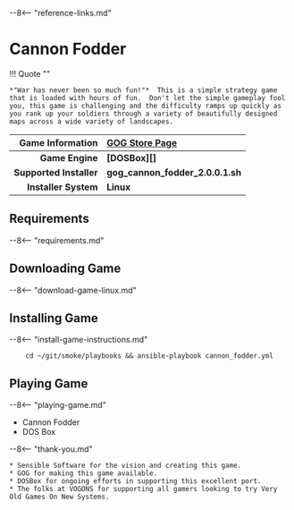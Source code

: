 [//]: # (Import global reference links)
--8<-- "reference-links.md"

[//]: # (Set local reference links) 
[GOG Store Page]: https://www.gog.com/en/game/cannon_fodder "Cannon Fodder"

# Cannon Fodder

!!! Quote ""

    *"War has never been so much fun!"*  This is a simple strategy game that is loaded with hours of fun.  Don't let the simple gameplay fool you, this game is challenging and the difficulty ramps up quickly as you rank up your soldiers through a variety of beautifully designed maps across a wide variety of landscapes.  

| Game Information | [GOG Store Page][] |
|--:|:--|
| **Game Engine** | **[DOSBox][]** |
| **Supported Installer** | **gog_cannon_fodder_2.0.0.1.sh** |
| **Installer System** | **Linux** |

## Requirements

--8<-- "requirements.md"

## Downloading Game

--8<-- "download-game-linux.md"

## Installing Game

--8<-- "install-game-instructions.md"

        cd ~/git/smoke/playbooks && ansible-playbook cannon_fodder.yml

## Playing Game

--8<-- "playing-game.md"
    
* Cannon Fodder
* DOS Box

--8<-- "thank-you.md"
    
    * Sensible Software for the vision and creating this game.
    * GOG for making this game available.
    * DOSBox for ongoing efforts in supporting this excellent port.
    * The folks at VOGONS for supporting all gamers looking to try Very Old Games On New Systems.
